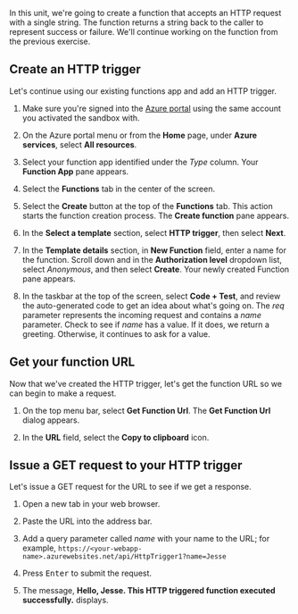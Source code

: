 In this unit, we're going to create a function that accepts an HTTP request with a single string. The function returns a string back to the caller to represent success or failure. We'll continue working on the function from the previous exercise.

## Create an HTTP trigger

Let's continue using our existing functions app and add an HTTP trigger.

1. Make sure you're signed into the [Azure portal](https://portal.azure.com/learn.docs.microsoft.com?azure-portal=true) using the same account you activated the sandbox with.

1. On the Azure portal menu or from the **Home** page, under **Azure services**, select **All resources**.

1. Select your function app identified under the *Type* column. Your **Function App** pane appears.

1. Select the **Functions** tab in the center of the screen.

1. Select the **Create** button at the top of the **Functions** tab. This action starts the function creation process. The **Create function** pane appears.

1. In the **Select a template** section, select **HTTP trigger**, then select **Next**.

1. In the **Template details** section, in **New Function** field, enter a name for the function. Scroll down and in the **Authorization level** dropdown list, select *Anonymous*, and then select **Create**. Your newly created Function pane appears.

1. In the taskbar at the top of the screen, select **Code + Test**, and review the auto-generated code to get an idea about what's going on. The *req* parameter represents the incoming request and contains a *name* parameter. Check to see if *name* has a value. If it does, we return a greeting. Otherwise, it continues to ask for a value.

## Get your function URL

Now that we've created the HTTP trigger, let's get the function URL so we can begin to make a request.

1. On the top menu bar, select **Get Function Url**. The **Get Function Url** dialog appears.

1. In the **URL** field, select the **Copy to clipboard** icon.

## Issue a GET request to your HTTP trigger

Let's issue a GET request for the URL to see if we get a response.

1. Open a new tab in your web browser.

1. Paste the URL into the address bar.

1. Add a query parameter called *name* with your name to the URL; for example, `https://<your-webapp-name>.azurewebsites.net/api/HttpTrigger1?name=Jesse`

1. Press <kbd>Enter</kbd> to submit the request.

1. The message, **Hello, Jesse. This HTTP triggered function executed successfully.** displays.
